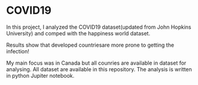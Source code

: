# COVID19
In this project, I analyzed the COVID19 dataset(updated from John Hopkins University) and comped with the happiness world dataset.

Results show that developed countriesare more prone to getting the infection!


My main focus was in Canada but all counries are available in dataset for analysing.
All dataset are available in this repository.
The analysis is written in python Jupiter notebook.
